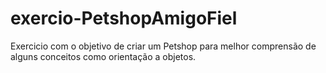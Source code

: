# exercio-PetshopAmigoFiel
Exercicio com o objetivo de criar um Petshop para melhor comprensão de alguns conceitos como orientação a objetos.
